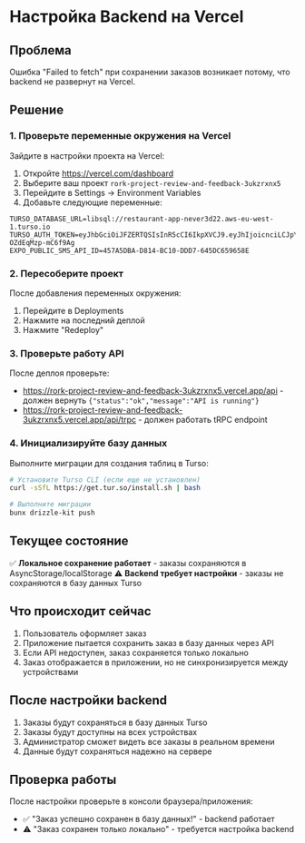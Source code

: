 # Настройка Backend на Vercel

## Проблема
Ошибка "Failed to fetch" при сохранении заказов возникает потому, что backend не развернут на Vercel.

## Решение

### 1. Проверьте переменные окружения на Vercel

Зайдите в настройки проекта на Vercel:
1. Откройте https://vercel.com/dashboard
2. Выберите ваш проект `rork-project-review-and-feedback-3ukzrxnx5`
3. Перейдите в Settings → Environment Variables
4. Добавьте следующие переменные:

```
TURSO_DATABASE_URL=libsql://restaurant-app-never3d22.aws-eu-west-1.turso.io
TURSO_AUTH_TOKEN=eyJhbGciOiJFZERTQSIsInR5cCI6IkpXVCJ9.eyJhIjoicnciLCJpYXQiOjE3NTkyOTg2NjAsImlkIjoiNmFhZWM3NjQtYWI0MS00NTdlLTg3MjEtODY5ZjIyMDE5OTc5IiwicmlkIjoiMzc3MWNjMDAtNGNmMy00Y2FlLTk4ZjQtN2E1OWYxNTU4MGQ2In0.b2OyNKShbcaa7ae8LnhjHX0jSH0GFxk_J55isBqrQqG5rfAXrPBjOxmdAS5YKNzX511MA-OZdEqMzp-mC6f9Ag
EXPO_PUBLIC_SMS_API_ID=457A5DBA-D814-BC10-DDD7-645DC659658E
```

### 2. Пересоберите проект

После добавления переменных окружения:
1. Перейдите в Deployments
2. Нажмите на последний деплой
3. Нажмите "Redeploy"

### 3. Проверьте работу API

После деплоя проверьте:
- https://rork-project-review-and-feedback-3ukzrxnx5.vercel.app/api - должен вернуть `{"status":"ok","message":"API is running"}`
- https://rork-project-review-and-feedback-3ukzrxnx5.vercel.app/api/trpc - должен работать tRPC endpoint

### 4. Инициализируйте базу данных

Выполните миграции для создания таблиц в Turso:

```bash
# Установите Turso CLI (если еще не установлен)
curl -sSfL https://get.tur.so/install.sh | bash

# Выполните миграции
bunx drizzle-kit push
```

## Текущее состояние

✅ **Локальное сохранение работает** - заказы сохраняются в AsyncStorage/localStorage
⚠️ **Backend требует настройки** - заказы не сохраняются в базу данных Turso

## Что происходит сейчас

1. Пользователь оформляет заказ
2. Приложение пытается сохранить заказ в базу данных через API
3. Если API недоступен, заказ сохраняется только локально
4. Заказ отображается в приложении, но не синхронизируется между устройствами

## После настройки backend

1. Заказы будут сохраняться в базу данных Turso
2. Заказы будут доступны на всех устройствах
3. Администратор сможет видеть все заказы в реальном времени
4. Данные будут сохраняться надежно на сервере

## Проверка работы

После настройки проверьте в консоли браузера/приложения:
- ✅ "Заказ успешно сохранен в базу данных!" - backend работает
- ⚠️ "Заказ сохранен только локально" - требуется настройка backend
